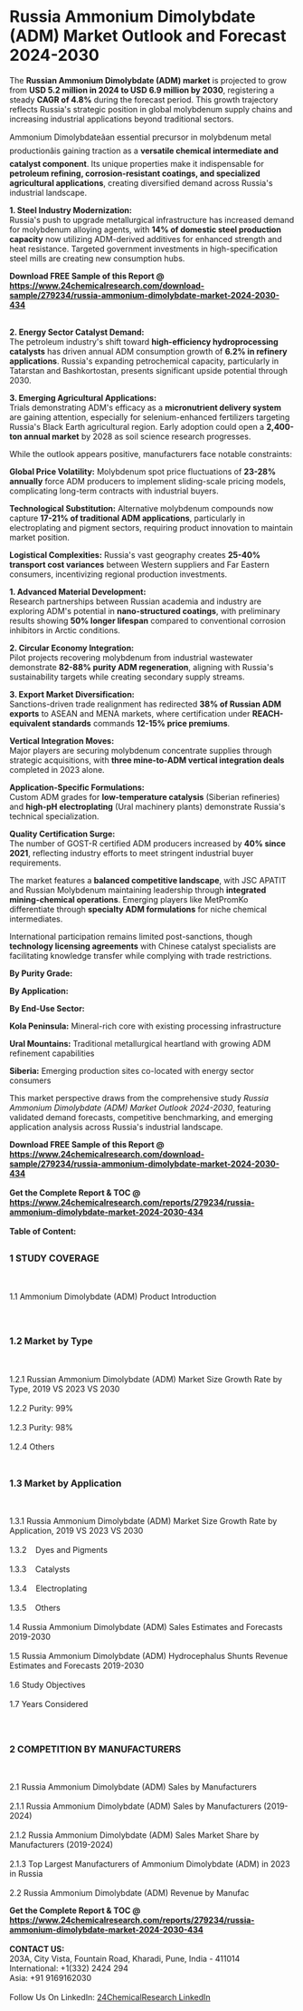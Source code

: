 <h1>Russia Ammonium Dimolybdate (ADM) Market Outlook and Forecast 2024-2030</h1><p>The <strong>Russian Ammonium Dimolybdate (ADM) market</strong> is projected to grow from <strong>USD 5.2 million in 2024 to USD 6.9 million by 2030</strong>, registering a steady <strong>CAGR of 4.8%</strong> during the forecast period. This growth trajectory reflects Russia's strategic position in global molybdenum supply chains and increasing industrial applications beyond traditional sectors.</p><p>Ammonium Dimolybdateâan essential precursor in molybdenum metal productionâis gaining traction as a <strong>versatile chemical intermediate and catalyst component</strong>. Its unique properties make it indispensable for <strong>petroleum refining, corrosion-resistant coatings, and specialized agricultural applications</strong>, creating diversified demand across Russia's industrial landscape.</p><p><strong>1. Steel Industry Modernization:</strong><br>
Russia's push to upgrade metallurgical infrastructure has increased demand for molybdenum alloying agents, with <strong>14% of domestic steel production capacity</strong> now utilizing ADM-derived additives for enhanced strength and heat resistance. Targeted government investments in high-specification steel mills are creating new consumption hubs.</p><div><b>Download FREE Sample of this Report @ 
            <a href="https://www.24chemicalresearch.com/download-sample/279234/russia-ammonium-dimolybdate-market-2024-2030-434">
            https://www.24chemicalresearch.com/download-sample/279234/russia-ammonium-dimolybdate-market-2024-2030-434</a></b></div><br><p><strong>2. Energy Sector Catalyst Demand:</strong><br>
The petroleum industry's shift toward <strong>high-efficiency hydroprocessing catalysts</strong> has driven annual ADM consumption growth of <strong>6.2% in refinery applications</strong>. Russia's expanding petrochemical capacity, particularly in Tatarstan and Bashkortostan, presents significant upside potential through 2030.</p><p><strong>3. Emerging Agricultural Applications:</strong><br>
Trials demonstrating ADM's efficacy as a <strong>micronutrient delivery system</strong> are gaining attention, especially for selenium-enhanced fertilizers targeting Russia's Black Earth agricultural region. Early adoption could open a <strong>2,400-ton annual market</strong> by 2028 as soil science research progresses.</p><p>While the outlook appears positive, manufacturers face notable constraints:</p><p><strong>Global Price Volatility:</strong> Molybdenum spot price fluctuations of <strong>23-28% annually</strong> force ADM producers to implement sliding-scale pricing models, complicating long-term contracts with industrial buyers.</p><p><strong>Technological Substitution:</strong> Alternative molybdenum compounds now capture <strong>17-21% of traditional ADM applications</strong>, particularly in electroplating and pigment sectors, requiring product innovation to maintain market position.</p><p><strong>Logistical Complexities:</strong> Russia's vast geography creates <strong>25-40% transport cost variances</strong> between Western suppliers and Far Eastern consumers, incentivizing regional production investments.</p><p><strong>1. Advanced Material Development:</strong><br>
Research partnerships between Russian academia and industry are exploring ADM's potential in <strong>nano-structured coatings</strong>, with preliminary results showing <strong>50% longer lifespan</strong> compared to conventional corrosion inhibitors in Arctic conditions.</p><p><strong>2. Circular Economy Integration:</strong><br>
Pilot projects recovering molybdenum from industrial wastewater demonstrate <strong>82-88% purity ADM regeneration</strong>, aligning with Russia's sustainability targets while creating secondary supply streams.</p><p><strong>3. Export Market Diversification:</strong><br>
Sanctions-driven trade realignment has redirected <strong>38% of Russian ADM exports</strong> to ASEAN and MENA markets, where certification under <strong>REACH-equivalent standards</strong> commands <strong>12-15% price premiums</strong>.</p><p><strong>Vertical Integration Moves:</strong><br>
	Major players are securing molybdenum concentrate supplies through strategic acquisitions, with <strong>three mine-to-ADM vertical integration deals</strong> completed in 2023 alone.</p><p><strong>Application-Specific Formulations:</strong><br>
	Custom ADM grades for <strong>low-temperature catalysis</strong> (Siberian refineries) and <strong>high-pH electroplating</strong> (Ural machinery plants) demonstrate Russia's technical specialization.</p><p><strong>Quality Certification Surge:</strong><br>
	The number of GOST-R certified ADM producers increased by <strong>40% since 2021</strong>, reflecting industry efforts to meet stringent industrial buyer requirements.</p><p>The market features a <strong>balanced competitive landscape</strong>, with JSC APATIT and Russian Molybdenum maintaining leadership through <strong>integrated mining-chemical operations</strong>. Emerging players like MetPromKo differentiate through <strong>specialty ADM formulations</strong> for niche chemical intermediates.</p><p>International participation remains limited post-sanctions, though <strong>technology licensing agreements</strong> with Chinese catalyst specialists are facilitating knowledge transfer while complying with trade restrictions.</p><p><strong>By Purity Grade:</strong></p><p><strong>By Application:</strong></p><p><strong>By End-Use Sector:</strong></p><p><strong>Kola Peninsula:</strong> Mineral-rich core with existing processing infrastructure</p><p><strong>Ural Mountains:</strong> Traditional metallurgical heartland with growing ADM refinement capabilities</p><p><strong>Siberia:</strong> Emerging production sites co-located with energy sector consumers</p><p>This market perspective draws from the comprehensive study <em>Russia Ammonium Dimolybdate (ADM) Market Outlook 2024-2030</em>, featuring validated demand forecasts, competitive benchmarking, and emerging application analysis across Russia's industrial landscape.</p><div><b>Download FREE Sample of this Report @ 
            <a href="https://www.24chemicalresearch.com/download-sample/279234/russia-ammonium-dimolybdate-market-2024-2030-434">
            https://www.24chemicalresearch.com/download-sample/279234/russia-ammonium-dimolybdate-market-2024-2030-434</a></b></div><br><div><b>Get the Complete Report & TOC @ 
            <a href="https://www.24chemicalresearch.com/reports/279234/russia-ammonium-dimolybdate-market-2024-2030-434">
            https://www.24chemicalresearch.com/reports/279234/russia-ammonium-dimolybdate-market-2024-2030-434</a></b></div><br>
            <b>Table of Content:</b><p><h2><span style="font-size:16px"><strong>1 STUDY COVERAGE</strong></span></h2><br />
<p>1.1 Ammonium Dimolybdate (ADM) Product Introduction</p><br />
<h2><span style="font-size:16px"><strong>1.2 Market by Type</strong></span></h2><br />
<p>1.2.1 Russian Ammonium Dimolybdate (ADM) Market Size Growth Rate by Type, 2019 VS 2023 VS 2030<br /><br />
1.2.2 Purity: 99%&nbsp;&nbsp; &nbsp;<br /><br />
1.2.3 Purity: 98%<br /><br />
1.2.4 Others<br /><br />
<h2><span style="font-size:16px"><strong>1.3 Market by Application</strong></span></h2><br />
<p>1.3.1 Russia Ammonium Dimolybdate (ADM) Market Size Growth Rate by Application, 2019 VS 2023 VS 2030<br /><br />
1.3.2&nbsp;&nbsp; &nbsp;Dyes and Pigments<br /><br />
1.3.3&nbsp;&nbsp; &nbsp;Catalysts<br /><br />
1.3.4&nbsp;&nbsp; &nbsp;Electroplating<br /><br />
1.3.5&nbsp;&nbsp; &nbsp;Others<br /><br />
1.4 Russia Ammonium Dimolybdate (ADM) Sales Estimates and Forecasts 2019-2030<br /><br />
1.5 Russia Ammonium Dimolybdate (ADM) Hydrocephalus Shunts Revenue Estimates and Forecasts 2019-2030<br /><br />
1.6 Study Objectives<br /><br />
1.7 Years Considered</p><br />
<h2><span style="font-size:16px"><strong>2 COMPETITION BY MANUFACTURERS</strong></span></h2><br />
<p>2.1 Russia Ammonium Dimolybdate (ADM) Sales by Manufacturers<br /><br />
2.1.1 Russia Ammonium Dimolybdate (ADM) Sales by Manufacturers (2019-2024)<br /><br />
2.1.2 Russia Ammonium Dimolybdate (ADM) Sales Market Share by Manufacturers (2019-2024)<br /><br />
2.1.3 Top Largest Manufacturers of Ammonium Dimolybdate (ADM) in 2023 in Russia<br /><br />
2.2 Russia Ammonium Dimolybdate (ADM) Revenue by Manufac</p><div><b>Get the Complete Report & TOC @ 
            <a href="https://www.24chemicalresearch.com/reports/279234/russia-ammonium-dimolybdate-market-2024-2030-434">
            https://www.24chemicalresearch.com/reports/279234/russia-ammonium-dimolybdate-market-2024-2030-434</a></b></div><br><b>CONTACT US:</b><br>
            203A, City Vista, Fountain Road, Kharadi, Pune, India - 411014<br>
            International: +1(332) 2424 294<br>
            Asia: +91 9169162030 <br><br>
            Follow Us On LinkedIn: <a href="https://www.linkedin.com/company/24chemicalresearch/">24ChemicalResearch LinkedIn</a>